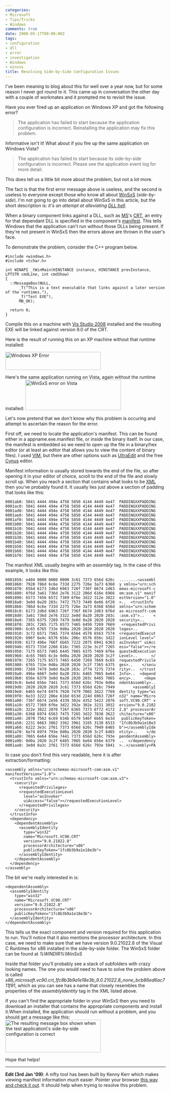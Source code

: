 ```yaml
---
categories:
- Microsoft
- Tips/Tricks
- Windows
comments: true
date: 2008-05-17T00:00:00Z
tags:
- configuration
- dll
- error
- investigation
- Windows
- winsxs
title: Resolving Side-by-Side Configuration Issues
---
```


I've been meaning to blog about this for well over a year now, but for some reason I never got round to it. This came up in conversation the other day with a couple of workmates and it prompted me to revisit the issue.

Have you ever fired up an application on Windows XP and got the following error?
<blockquote><p>The application has failed to start because the application configuration is incorrect. Reinstalling the application may fix this problem.</p></blockquote>
Informative isn't it! What about if you fire up the same application on Windows Vista?
<blockquote><p>The application has failed to start because its side-by-side configuration is incorrect. Please see the application event log for more detail.</p></blockquote>
This does tell us a little bit more about the problem, but not a <em>lot</em> more.

<!--more-->

The fact is that the first error message above is useless, and the second is useless to everyone except those who know all about <a href="http://blog.tiensivu.com/aaron/archives/1306-Demystifying-the-WinSxS-directory-in-Windows-XP,-Vista-and-Server-20032008.html" title="WinSxS">WinSxS</a> (<em>side-by-side</em>). I'm not going to go into detail about WinSxS in this article, but the short description is: <em>it's an attempt at alleviating <a href="http://en.wikipedia.org/wiki/DLL_hell" title="DLL Hell">DLL hell</a></em>.

When a binary component links against a DLL, such as <a href="http://www.microsoft.com/" title="Microsoft">MS</a>'s <a href="http://msdn.microsoft.com/en-us/library/abx4dbyh(VS.80).aspx" title="C Run-Time Libraries">CRT</a>, an entry for that dependant DLL is specified in the component's <a href="http://msdn.microsoft.com/en-us/library/aa375365.aspx" title="Manifests">manifest</a>. This tells Windows that the application can't run without those DLLs being present. If they're not present in WinSxS then the errors above are thrown in the user's face.

To demonstrate the problem, consider the C++ program below.
```
#include <windows.h>
#include <tchar.h>

int WINAPI _tWinMain(HINSTANCE instance, HINSTANCE prevInstance, LPTSTR cmdLine, int cmdShow)
{
  ::MessageBox(NULL,
      _T("This is a text executable that links against a later version of the runtimes."),
      _T("Test EXE"),
      MB_OK);

  return 0;
}
```


Compile this on a machine with <a href="http://msdn.microsoft.com/en-us/vstudio/default.aspx" title="Visual Studio Developer Center">Vis Studio 2008</a> installed and the resulting EXE will be linked against version 9.0 of the CRT.

Here is the result of running this on an XP machine without that runtime installed:

<a href="/uploads/2008/05/xp_fail.png" rel="lightbox[winsxs]"><img src="/uploads/2008/05/xp_fail.png" alt="Windows XP Error" title="XP Error" width="300" height="56" class="aligncenter size-medium wp-image-350" /></a>

Here's the same application running on Vista, again without the runtime installed:
<a href="/uploads/2008/05/vista_fail.png" rel="lightbox[winsxs]"><img src="/uploads/2008/05/vista_fail.png" alt="WinSxS error on Vista" title="Vista Error Message" width="300" height="95" class="aligncenter size-medium wp-image-349" /></a>

Let's now pretend that we don't know why this problem is occuring and attempt to ascertain the reason for the error.

First off, we need to locate the application's manifest. This can be found either in a appname.exe.manifest file, or <em>inside</em> the binary itself. In our case, the manifest is embedded so we need to open up the file in a binary/hex editor (or at least an editor that allows you to view the content of binary files). I used <a href="http://www.vim.org/" title="VIM">VIM</a>, but there are other options such as <a href="http://www.ultraedit.com/" title="UltraEdit">UltraEdit</a> and the free <a href="http://www.softcircuits.com/cygnus/fe/" title="Cygnus Hex Editor">Cynus</a> editor.

Manifest information is usually stored towards the end of the file, so after opening it in your editor of choice, scroll to the end of the file and slowly scroll up. When you reach a section that contains what looks to be <a href="http://www.w3.org/XML/" title="XML">XML</a> then you've probably found it. It usually lies just above a section of padding that looks like this:

    0001ab0: 5041 4444 494e 4758 5850 4144 4449 4e47  PADDINGXXPADDING
    0001ac0: 5041 4444 494e 4758 5850 4144 4449 4e47  PADDINGXXPADDING
    0001ad0: 5041 4444 494e 4758 5850 4144 4449 4e47  PADDINGXXPADDING
    0001ae0: 5041 4444 494e 4758 5850 4144 4449 4e47  PADDINGXXPADDING
    0001af0: 5041 4444 494e 4758 5850 4144 4449 4e47  PADDINGXXPADDING
    0001b00: 5041 4444 494e 4758 5850 4144 4449 4e47  PADDINGXXPADDING
    0001b10: 5041 4444 494e 4758 5850 4144 4449 4e47  PADDINGXXPADDING
    0001b20: 5041 4444 494e 4758 5850 4144 4449 4e47  PADDINGXXPADDING
    0001b30: 5041 4444 494e 4758 5850 4144 4449 4e47  PADDINGXXPADDING
    0001b40: 5041 4444 494e 4758 5850 4144 4449 4e47  PADDINGXXPADDING
    0001b50: 5041 4444 494e 4758 5850 4144 4449 4e47  PADDINGXXPADDING
    0001b60: 5041 4444 494e 4758 5850 4144 4449 4e47  PADDINGXXPADDING
    0001b70: 5041 4444 494e 4758 5850 4144 4449 4e47  PADDINGXXPADDING

The manifest XML usually begins with an <em>assembly</em> tag. In the case of this example, it looks like this:

    0001850: e404 0000 0000 0000 3c61 7373 656d 626c  ........<assembl
    0001860: 7920 786d 6c6e 733d 2275 726e 3a73 6368  y xmlns="urn:sch
    0001870: 656d 6173 2d6d 6963 726f 736f 6674 2d63  emas-microsoft-c
    0001880: 6f6d 3a61 736d 2e76 3122 206d 616e 6966  om:asm.v1" manif
    0001890: 6573 7456 6572 7369 6f6e 3d22 312e 3022  estVersion="1.0"
    00018a0: 3e0d 0a20 203c 7472 7573 7449 6e66 6f20  >..  <trustInfo
    00018b0: 786d 6c6e 733d 2275 726e 3a73 6368 656d  xmlns="urn:schem
    00018c0: 6173 2d6d 6963 726f 736f 6674 2d63 6f6d  as-microsoft-com
    00018d0: 3a61 736d 2e76 3322 3e0d 0a20 2020 203c  :asm.v3">..    <
    00018e0: 7365 6375 7269 7479 3e0d 0a20 2020 2020  security>..
    00018f0: 203c 7265 7175 6573 7465 6450 7269 7669   <requestedPrivi
    0001900: 6c65 6765 733e 0d0a 2020 2020 2020 2020  leges>..
    0001910: 3c72 6571 7565 7374 6564 4578 6563 7574  <requestedExecut
    0001920: 696f 6e4c 6576 656c 206c 6576 656c 3d22  ionLevel level="
    0001930: 6173 496e 766f 6b65 7222 2075 6941 6363  asInvoker" uiAcc
    0001940: 6573 733d 2266 616c 7365 223e 3c2f 7265  ess="false"></re
    0001950: 7175 6573 7465 6445 7865 6375 7469 6f6e  questedExecution
    0001960: 4c65 7665 6c3e 0d0a 2020 2020 2020 3c2f  Level>..      </
    0001970: 7265 7175 6573 7465 6450 7269 7669 6c65  requestedPrivile
    0001980: 6765 733e 0d0a 2020 2020 3c2f 7365 6375  ges>..    </secu
    0001990: 7269 7479 3e0d 0a20 203c 2f74 7275 7374  rity>..  </trust
    00019a0: 496e 666f 3e0d 0a20 203c 6465 7065 6e64  Info>..  <depend
    00019b0: 656e 6379 3e0d 0a20 2020 203c 6465 7065  ency>..    <depe
    00019c0: 6e64 656e 7441 7373 656d 626c 793e 0d0a  ndentAssembly>..
    00019d0: 2020 2020 2020 3c61 7373 656d 626c 7949        <assemblyI
    00019e0: 6465 6e74 6974 7920 7479 7065 3d22 7769  dentity type="wi
    00019f0: 6e33 3222 206e 616d 653d 224d 6963 726f  n32" name="Micro
    0001a00: 736f 6674 2e56 4339 302e 4352 5422 2076  soft.VC90.CRT" v
    0001a10: 6572 7369 6f6e 3d22 392e 302e 3231 3032  ersion="9.0.2102
    0001a20: 322e 3822 2070 726f 6365 7373 6f72 4172  2.8" processorAr
    0001a30: 6368 6974 6563 7475 7265 3d22 7838 3622  chitecture="x86"
    0001a40: 2070 7562 6c69 634b 6579 546f 6b65 6e3d   publicKeyToken=
    0001a50: 2231 6663 3862 3362 3961 3165 3138 6533  "1fc8b3b9a1e18e3
    0001a60: 6222 3e3c 2f61 7373 656d 626c 7949 6465  b"></assemblyIde
    0001a70: 6e74 6974 793e 0d0a 2020 2020 3c2f 6465  ntity>..    </de
    0001a80: 7065 6e64 656e 7441 7373 656d 626c 793e  pendentAssembly>
    0001a90: 0d0a 2020 3c2f 6465 7065 6e64 656e 6379  ..  </dependency
    0001aa0: 3e0d 0a3c 2f61 7373 656d 626c 793e 5041  >..</assembly>PA

In case you don't find this very readable, here it is after extraction/formatting:
```
<assembly xmlns="urn:schemas-microsoft-com:asm.v1" manifestVersion="1.0">
  <trustInfo xmlns="urn:schemas-microsoft-com:asm.v3">
    <security>
      <requestedPrivileges>
      <requestedExecutionLevel
        level="asInvoker"
        uiAccess="false"></requestedExecutionLevel>
      </requestedPrivileges>
    </security>
  </trustInfo>
  <dependency>
    <dependentAssembly>
      <assemblyIdentity
        type="win32"
        name="Microsoft.VC90.CRT"
        version="9.0.21022.8"
        processorArchitecture="x86"
        publicKeyToken="1fc8b3b9a1e18e3b">
      </assemblyIdentity>
    </dependentAssembly>
  </dependency>
</assembly>
```


The bit we're really interested in is:
```
<dependentAssembly>
  <assemblyIdentity
    type="win32"
    name="Microsoft.VC90.CRT"
    version="9.0.21022.8"
    processorArchitecture="x86"
    publicKeyToken="1fc8b3b9a1e18e3b">
  </assemblyIdentity>
</dependentAssembly>
```


This tells us the exact component and version required for this application to run. You'll notice that it also mentions the processor architecture. In this case, we need to make sure that we have version 9.0.21022.8 of the Visual C Runtimes for x86 installed in the side-by-side folder. The WinSxS folder can be found at <em>%WINDIR%\WinSxS</em>

Inside that folder you'll probably see a stack of subfolders with crazy looking names. The one you would need to have to solve the problem above is called <em>x86_microsoft.vc90.crt_1fc8b3b9a1e18e3b_9.0.21022.8_none_bcb86ed6ac711f91</em>, which as you can see has a name that closely resembles the properties of the <em>assemblyIdentity</em> tag in the XML listed above.

If you can't find the appropriate folder in your WinSxS then you need to download an installer that contains the appropriate components and install it.When installed, the application should run without a problem, and you should get a message like this:
<a href="/uploads/2008/05/vista_success.png" rel="lightbox[winsxs]"><img src="/uploads/2008/05/vista_success.png" alt="The resulting message box shown when the test application\&#039;s side-by-side configuration is correct" title="Successful run of application" width="300" height="102" class="aligncenter size-medium wp-image-351" /></a>

Hope that helps!

<hr/>

<strong>Edit (3rd Jan '09)</strong>: A nifty tool has been built by Kenny Kerr which makes viewing manifest information <em>much</em> easier. Pointer your browser <a href="http://weblogs.asp.net/kennykerr/archive/posts/manifest-view-support-for-dlls.aspx">this way and check it out</a>. It should help when tryinig to resolve this problem.

<!--adsense-->
